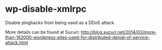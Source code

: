 wp-disable-xmlrpc
=================

Disable pingbacks from being used as a DDoS attack.


More details can be found at Sucuri: http://blog.sucuri.net/2014/03/more-than-162000-wordpress-sites-used-for-distributed-denial-of-service-attack.html
